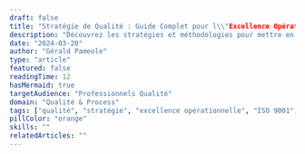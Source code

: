 ```yaml
---
draft: false
title: "Stratégie de Qualité : Guide Complet pour l\\"Excellence Opérationnelle"
description: "Découvrez les stratégies et méthodologies pour mettre en place une gestion de la qualité efficace. Un guide détaillé sur l\\"élaboration et la mise en œuvre d\\"une stratégie qualité."
date: "2024-03-20"
author: "Gérald Pameole"
type: "article"
featured: false
readingTime: 12
hasMermaid: true
targetAudience: "Professionnels Qualité"
domain: "Qualité & Process"
tags: ["qualité", "stratégie", "excellence opérationnelle", "ISO 9001", "amélioration continue"]
pillColor: "orange"
skills: ""
relatedArticles: ""
---
```


##
